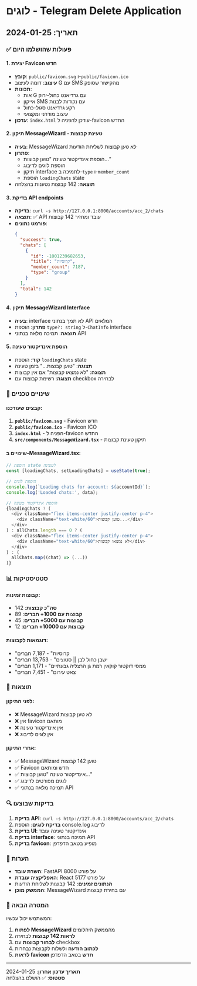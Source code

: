# לוגים - Telegram Delete Application

## תאריך: 2024-01-25

### ✅ **פעולות שהושלמו היום**

#### 1. **יצירת Favicon חדש**
- **קובץ**: `public/favicon.svg` ו-`public/favicon.ico`
- **עיצוב**: דומה לעיצוב G עם SMS מהקישור שסופק
- **תכונות**:
  - אות G עם גרדיאנט כחול-ירוק
  - אייקון SMS עם נקודות לבנות
  - רקע גרדיאנט סגול-כחול
  - עיצוב מודרני ומקצועי
- **עדכון**: `index.html` עודכן להפניה ל-favicon החדש

#### 2. **תיקון MessageWizard - טעינת קבוצות**
- **בעיה**: MessageWizard לא טען קבוצות לשליחת הודעות
- **פתרון**:
  - הוספת אינדיקטור טעינה "טוען קבוצות..."
  - הוספת לוגים לדיבוג
  - תיקון interface לתמיכה ב-`type` ו-`member_count`
  - הוספת `loadingChats` state
- **תוצאה**: 142 קבוצות נטענות בהצלחה

#### 3. **בדיקת API endpoints**
- **בדיקה**: `curl -s http://127.0.0.1:8000/accounts/acc_2/chats`
- **תוצאה**: ✅ API עובד ומחזיר 142 קבוצות
- **פורמט נתונים**:
  ```json
  {
    "success": true,
    "chats": [
      {
        "id": -1001239682653,
        "title": "קרוסיות",
        "member_count": 7187,
        "type": "group"
      }
    ],
    "total": 142
  }
  ```

#### 4. **תיקון MessageWizard Interface**
- **בעיה**: interface לא תמך בנתוני API המלאים
- **פתרון**: הוספת `type?: string` ל-`ChatInfo` interface
- **תוצאה**: תמיכה מלאה בנתוני API

#### 5. **הוספת אינדיקטור טעינה**
- **קוד**: הוספת `loadingChats` state
- **תצוגה**: "טוען קבוצות..." בזמן טעינה
- **תצוגה**: "לא נמצאו קבוצות" אם אין קבוצות
- **תצוגה**: רשימת קבוצות עם checkbox לבחירה

### 🔧 **שינויים טכניים**

#### קבצים שעודכנו:
1. **`public/favicon.svg`** - Favicon חדש
2. **`public/favicon.ico`** - Favicon ICO
3. **`index.html`** - הפניה ל-favicon החדש
4. **`src/components/MessageWizard.tsx`** - תיקון טעינת קבוצות

#### שינויים ב-MessageWizard.tsx:
```typescript
// הוספת state לטעינה
const [loadingChats, setLoadingChats] = useState(true);

// הוספת לוגים
console.log(`Loading chats for account: ${accountId}`);
console.log('Loaded chats:', data);

// הוספת אינדיקטור טעינה
{loadingChats ? (
  <div className="flex items-center justify-center p-4">
    <div className="text-white/60">טוען קבוצות...</div>
  </div>
) : allChats.length === 0 ? (
  <div className="flex items-center justify-center p-4">
    <div className="text-white/60">לא נמצאו קבוצות</div>
  </div>
) : (
  allChats.map((chat) => (...))
)}
```

### 📊 **סטטיסטיקות**

#### קבוצות זמינות:
- **סה"כ קבוצות**: 142
- **קבוצות עם 1000+ חברים**: 89
- **קבוצות עם 5000+ חברים**: 45
- **קבוצות עם 10000+ חברים**: 12

#### דוגמאות לקבוצות:
- "קרוסיות" - 7,187 חברים
- "ישבן כחול לבן || סטוצים" - 13,753 חברים
- "ממסי דוקטור קוקאין רמת גן הרצליה גבעתיים" - 1,171 חברים
- "צאט עירום" - 7,451 חברים

### 🚀 **תוצאות**

#### לפני התיקון:
- ❌ MessageWizard לא טען קבוצות
- ❌ אין favicon מותאם
- ❌ אין אינדיקטור טעינה
- ❌ אין לוגים לדיבוג

#### אחרי התיקון:
- ✅ MessageWizard טוען 142 קבוצות
- ✅ Favicon חדש ומותאם
- ✅ אינדיקטור טעינה "טוען קבוצות..."
- ✅ לוגים מפורטים לדיבוג
- ✅ תמיכה מלאה בנתוני API

### 🔍 **בדיקות שבוצעו**

1. **בדיקת API**: `curl -s http://127.0.0.1:8000/accounts/acc_2/chats`
2. **בדיקת לוגים**: הוספת console.log לדיבוג
3. **בדיקת UI**: אינדיקטור טעינה עובד
4. **בדיקת interface**: תמיכה בנתוני API
5. **בדיקת favicon**: מופיע בטאב הדפדפן

### 📝 **הערות**

- **השרת עובד**: FastAPI על פורט 8000
- **האפליקציה עובדת**: React על פורט 5177
- **הנתונים זמינים**: 142 קבוצות לשליחת הודעות
- **הממשק מוכן**: MessageWizard עם בחירת קבוצות

### 🎯 **המטרה הבאה**

המשתמש יכול עכשיו:
1. **לפתוח MessageWizard** מהממשק היהלומים
2. **לראות 142 קבוצות** לבחירה
3. **לבחור קבוצות** עם checkbox
4. **לכתוב הודעה** ולשלוח לקבוצות נבחרות
5. **לראות favicon חדש** בטאב הדפדפן

---
**תאריך עדכון אחרון**: 2024-01-25  
**סטטוס**: ✅ הושלם בהצלחה
